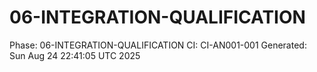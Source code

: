 # 06-INTEGRATION-QUALIFICATION
Phase: 06-INTEGRATION-QUALIFICATION
CI: CI-AN001-001
Generated: Sun Aug 24 22:41:05 UTC 2025

